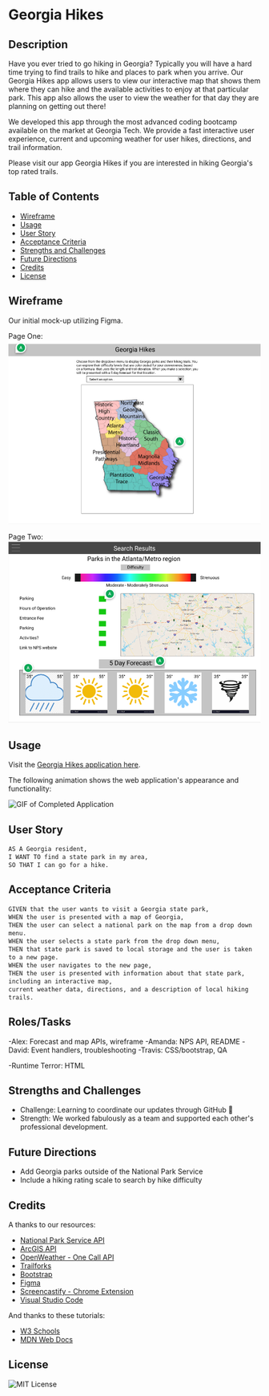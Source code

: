 # Georgia Hikes
## Description
Have you ever tried to go hiking in Georgia? Typically you will have a hard time trying to find trails to hike and places to park when you arrive. Our Georgia Hikes app allows users to view our interactive map that shows them where they can hike and the available activities to enjoy at that particular park. This app also allows the user to view the weather for that day they are planning on getting out there!

We developed this app through the most advanced coding bootcamp available on the market at Georgia Tech.
We provide a fast interactive user experience, current and upcoming weather for user hikes, directions, and trail information.

Please visit our app Georgia Hikes if you are interested in hiking Georgia's top rated trails.

## Table of Contents
- [Wireframe](#wireframe)
- [Usage](#usage)
- [User Story](#user-story)
- [Acceptance Criteria](#acceptance-criteria)
- [Strengths and Challenges](#strengths-and-challenges)
- [Future Directions](#future-directions)
- [Credits](#credits)
- [License](#license)

## Wireframe
Our initial mock-up utilizing Figma.

Page One:<br>
<img src="assets/images/wireframe1.png" alt="Page 1 of Application Wireframe" width="600"/>

Page Two:<br>
<img src="assets/images/wireframe2.png" alt="Page 2 of Application Wireframe" width="600"/>


## Usage
Visit the [Georgia Hikes application here](https://amachkel.github.io/GA-hikes/).

 The following animation shows the web application's appearance and functionality:

![GIF of Completed Application](assets/images/ga-hikes-screenshot.gif)

## User Story

```
AS A Georgia resident,
I WANT TO find a state park in my area,
SO THAT I can go for a hike.
```

## Acceptance Criteria

```
GIVEN that the user wants to visit a Georgia state park,
WHEN the user is presented with a map of Georgia, 
THEN the user can select a national park on the map from a drop down menu. 
WHEN the user selects a state park from the drop down menu,
THEN that state park is saved to local storage and the user is taken to a new page.
WHEN the user navigates to the new page,
THEN the user is presented with information about that state park, including an interactive map, 
current weather data, directions, and a description of local hiking trails.
```

## Roles/Tasks
-Alex: Forecast and map APIs, wireframe
-Amanda: NPS API, README
-David: Event handlers, troubleshooting
-Travis: CSS/bootstrap, QA

-Runtime Terror: HTML

## Strengths and Challenges
- Challenge: Learning to coordinate our updates through GitHub 🤯
- Strength: We worked fabulously as a team and supported each other's professional development.

## Future Directions
- Add Georgia parks outside of the National Park Service
- Include a hiking rating scale to search by hike difficulty

## Credits
A thanks to our resources:
- [National Park Service API](https://www.nps.gov/subjects/developer/api-documentation.htm)
- [ArcGIS API](https://developers.arcgis.com/javascript/latest/)
- [OpenWeather - One Call API](https://openweathermap.org/api/one-call-api)
- [Trailforks](https://www.trailforks.com/)
- [Bootstrap](https://getbootstrap.com/docs/5.1/getting-started/introduction/)
- [Figma](https://www.figma.com/)
- [Screencastify - Chrome Extension](https://www.screencastify.com/?gclid=Cj0KCQiAgP6PBhDmARIsAPWMq6kirDwVSm0ryb7sQeSxVQuZG-G7kk9ikfSz77SBh-fA7QS9aKdyjgAaAgJGEALw_wcB)
- [Visual Studio Code](https://code.visualstudio.com/download)

And thanks to these tutorials:
- [W3 Schools](https://www.w3schools.com/)
- [MDN Web Docs](https://developer.mozilla.org/)

## License
![MIT License](https://img.shields.io/badge/license-MIT-green)

